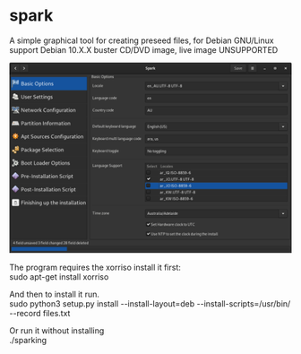 # spark
A simple graphical tool for creating preseed files, for Debian GNU/Linux
support Debian 10.X.X buster CD/DVD image, live image UNSUPPORTED

![screenshot](screenshot.png)

The program requires the xorriso install it first:<br />
sudo apt-get install xorriso

And then to install it run.<br />
sudo python3 setup.py install --install-layout=deb --install-scripts=/usr/bin/ --record files.txt

Or run it without installing<br />
./sparking

